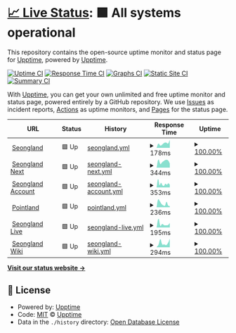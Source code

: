# [📈 Live Status](https://status.seongland.com): <!--live status--> **🟩 All systems operational**

This repository contains the open-source uptime monitor and status page for [Upptime](https://upptime.js.org), powered by [Upptime](https://github.com/upptime/upptime).

[![Uptime CI](https://github.com/koj-co/upptime/workflows/Uptime%20CI/badge.svg)](https://github.com/koj-co/upptime/actions?query=workflow%3A%22Uptime+CI%22)
[![Response Time CI](https://github.com/koj-co/upptime/workflows/Response%20Time%20CI/badge.svg)](https://github.com/koj-co/upptime/actions?query=workflow%3A%22Response+Time+CI%22)
[![Graphs CI](https://github.com/koj-co/upptime/workflows/Graphs%20CI/badge.svg)](https://github.com/koj-co/upptime/actions?query=workflow%3A%22Graphs+CI%22)
[![Static Site CI](https://github.com/koj-co/upptime/workflows/Static%20Site%20CI/badge.svg)](https://github.com/koj-co/upptime/actions?query=workflow%3A%22Static+Site+CI%22)
[![Summary CI](https://github.com/koj-co/upptime/workflows/Summary%20CI/badge.svg)](https://github.com/koj-co/upptime/actions?query=workflow%3A%22Summary+CI%22)

With [Upptime](https://upptime.js.org), you can get your own unlimited and free uptime monitor and status page, powered entirely by a GitHub repository. We use [Issues](https://github.com/upptime/upptime/issues) as incident reports, [Actions](https://github.com/upptime/upptime/actions) as uptime monitors, and [Pages](https://status.seongland.com) for the status page.

<!--start: status pages-->
<!-- This summary is generated by Upptime (https://github.com/upptime/upptime) -->
<!-- Do not edit this manually, your changes will be overwritten -->
<!-- prettier-ignore -->
| URL | Status | History | Response Time | Uptime |
| --- | ------ | ------- | ------------- | ------ |
| <img alt="" src="https://favicons.githubusercontent.com/www.seongland.com" height="13"> [Seongland](https://www.seongland.com) | 🟩 Up | [seongland.yml](https://github.com/seongland/statusland/commits/HEAD/history/seongland.yml) | <details><summary><img alt="Response time graph" src="./graphs/seongland/response-time-week.png" height="20"> 178ms</summary><br><a href="https://status.seongland.com/history/seongland"><img alt="Response time 277" src="https://img.shields.io/endpoint?url=https%3A%2F%2Fraw.githubusercontent.com%2Fseongland%2Fstatusland%2FHEAD%2Fapi%2Fseongland%2Fresponse-time.json"></a><br><a href="https://status.seongland.com/history/seongland"><img alt="24-hour response time 307" src="https://img.shields.io/endpoint?url=https%3A%2F%2Fraw.githubusercontent.com%2Fseongland%2Fstatusland%2FHEAD%2Fapi%2Fseongland%2Fresponse-time-day.json"></a><br><a href="https://status.seongland.com/history/seongland"><img alt="7-day response time 178" src="https://img.shields.io/endpoint?url=https%3A%2F%2Fraw.githubusercontent.com%2Fseongland%2Fstatusland%2FHEAD%2Fapi%2Fseongland%2Fresponse-time-week.json"></a><br><a href="https://status.seongland.com/history/seongland"><img alt="30-day response time 201" src="https://img.shields.io/endpoint?url=https%3A%2F%2Fraw.githubusercontent.com%2Fseongland%2Fstatusland%2FHEAD%2Fapi%2Fseongland%2Fresponse-time-month.json"></a><br><a href="https://status.seongland.com/history/seongland"><img alt="1-year response time 277" src="https://img.shields.io/endpoint?url=https%3A%2F%2Fraw.githubusercontent.com%2Fseongland%2Fstatusland%2FHEAD%2Fapi%2Fseongland%2Fresponse-time-year.json"></a></details> | <details><summary><a href="https://status.seongland.com/history/seongland">100.00%</a></summary><a href="https://status.seongland.com/history/seongland"><img alt="All-time uptime 99.94%" src="https://img.shields.io/endpoint?url=https%3A%2F%2Fraw.githubusercontent.com%2Fseongland%2Fstatusland%2FHEAD%2Fapi%2Fseongland%2Fuptime.json"></a><br><a href="https://status.seongland.com/history/seongland"><img alt="24-hour uptime 100.00%" src="https://img.shields.io/endpoint?url=https%3A%2F%2Fraw.githubusercontent.com%2Fseongland%2Fstatusland%2FHEAD%2Fapi%2Fseongland%2Fuptime-day.json"></a><br><a href="https://status.seongland.com/history/seongland"><img alt="7-day uptime 100.00%" src="https://img.shields.io/endpoint?url=https%3A%2F%2Fraw.githubusercontent.com%2Fseongland%2Fstatusland%2FHEAD%2Fapi%2Fseongland%2Fuptime-week.json"></a><br><a href="https://status.seongland.com/history/seongland"><img alt="30-day uptime 100.00%" src="https://img.shields.io/endpoint?url=https%3A%2F%2Fraw.githubusercontent.com%2Fseongland%2Fstatusland%2FHEAD%2Fapi%2Fseongland%2Fuptime-month.json"></a><br><a href="https://status.seongland.com/history/seongland"><img alt="1-year uptime 99.94%" src="https://img.shields.io/endpoint?url=https%3A%2F%2Fraw.githubusercontent.com%2Fseongland%2Fstatusland%2FHEAD%2Fapi%2Fseongland%2Fuptime-year.json"></a></details>
| <img alt="" src="https://favicons.githubusercontent.com/next.seongland.com" height="13"> [Seongland Next](https://next.seongland.com) | 🟩 Up | [seongland-next.yml](https://github.com/seongland/statusland/commits/HEAD/history/seongland-next.yml) | <details><summary><img alt="Response time graph" src="./graphs/seongland-next/response-time-week.png" height="20"> 344ms</summary><br><a href="https://status.seongland.com/history/seongland-next"><img alt="Response time 775" src="https://img.shields.io/endpoint?url=https%3A%2F%2Fraw.githubusercontent.com%2Fseongland%2Fstatusland%2FHEAD%2Fapi%2Fseongland-next%2Fresponse-time.json"></a><br><a href="https://status.seongland.com/history/seongland-next"><img alt="24-hour response time 227" src="https://img.shields.io/endpoint?url=https%3A%2F%2Fraw.githubusercontent.com%2Fseongland%2Fstatusland%2FHEAD%2Fapi%2Fseongland-next%2Fresponse-time-day.json"></a><br><a href="https://status.seongland.com/history/seongland-next"><img alt="7-day response time 344" src="https://img.shields.io/endpoint?url=https%3A%2F%2Fraw.githubusercontent.com%2Fseongland%2Fstatusland%2FHEAD%2Fapi%2Fseongland-next%2Fresponse-time-week.json"></a><br><a href="https://status.seongland.com/history/seongland-next"><img alt="30-day response time 349" src="https://img.shields.io/endpoint?url=https%3A%2F%2Fraw.githubusercontent.com%2Fseongland%2Fstatusland%2FHEAD%2Fapi%2Fseongland-next%2Fresponse-time-month.json"></a><br><a href="https://status.seongland.com/history/seongland-next"><img alt="1-year response time 775" src="https://img.shields.io/endpoint?url=https%3A%2F%2Fraw.githubusercontent.com%2Fseongland%2Fstatusland%2FHEAD%2Fapi%2Fseongland-next%2Fresponse-time-year.json"></a></details> | <details><summary><a href="https://status.seongland.com/history/seongland-next">100.00%</a></summary><a href="https://status.seongland.com/history/seongland-next"><img alt="All-time uptime 100.00%" src="https://img.shields.io/endpoint?url=https%3A%2F%2Fraw.githubusercontent.com%2Fseongland%2Fstatusland%2FHEAD%2Fapi%2Fseongland-next%2Fuptime.json"></a><br><a href="https://status.seongland.com/history/seongland-next"><img alt="24-hour uptime 100.00%" src="https://img.shields.io/endpoint?url=https%3A%2F%2Fraw.githubusercontent.com%2Fseongland%2Fstatusland%2FHEAD%2Fapi%2Fseongland-next%2Fuptime-day.json"></a><br><a href="https://status.seongland.com/history/seongland-next"><img alt="7-day uptime 100.00%" src="https://img.shields.io/endpoint?url=https%3A%2F%2Fraw.githubusercontent.com%2Fseongland%2Fstatusland%2FHEAD%2Fapi%2Fseongland-next%2Fuptime-week.json"></a><br><a href="https://status.seongland.com/history/seongland-next"><img alt="30-day uptime 100.00%" src="https://img.shields.io/endpoint?url=https%3A%2F%2Fraw.githubusercontent.com%2Fseongland%2Fstatusland%2FHEAD%2Fapi%2Fseongland-next%2Fuptime-month.json"></a><br><a href="https://status.seongland.com/history/seongland-next"><img alt="1-year uptime 100.00%" src="https://img.shields.io/endpoint?url=https%3A%2F%2Fraw.githubusercontent.com%2Fseongland%2Fstatusland%2FHEAD%2Fapi%2Fseongland-next%2Fuptime-year.json"></a></details>
| <img alt="" src="https://favicons.githubusercontent.com/account.seongland.com" height="13"> [Seongland Account](https://account.seongland.com) | 🟩 Up | [seongland-account.yml](https://github.com/seongland/statusland/commits/HEAD/history/seongland-account.yml) | <details><summary><img alt="Response time graph" src="./graphs/seongland-account/response-time-week.png" height="20"> 353ms</summary><br><a href="https://status.seongland.com/history/seongland-account"><img alt="Response time 553" src="https://img.shields.io/endpoint?url=https%3A%2F%2Fraw.githubusercontent.com%2Fseongland%2Fstatusland%2FHEAD%2Fapi%2Fseongland-account%2Fresponse-time.json"></a><br><a href="https://status.seongland.com/history/seongland-account"><img alt="24-hour response time 270" src="https://img.shields.io/endpoint?url=https%3A%2F%2Fraw.githubusercontent.com%2Fseongland%2Fstatusland%2FHEAD%2Fapi%2Fseongland-account%2Fresponse-time-day.json"></a><br><a href="https://status.seongland.com/history/seongland-account"><img alt="7-day response time 353" src="https://img.shields.io/endpoint?url=https%3A%2F%2Fraw.githubusercontent.com%2Fseongland%2Fstatusland%2FHEAD%2Fapi%2Fseongland-account%2Fresponse-time-week.json"></a><br><a href="https://status.seongland.com/history/seongland-account"><img alt="30-day response time 371" src="https://img.shields.io/endpoint?url=https%3A%2F%2Fraw.githubusercontent.com%2Fseongland%2Fstatusland%2FHEAD%2Fapi%2Fseongland-account%2Fresponse-time-month.json"></a><br><a href="https://status.seongland.com/history/seongland-account"><img alt="1-year response time 553" src="https://img.shields.io/endpoint?url=https%3A%2F%2Fraw.githubusercontent.com%2Fseongland%2Fstatusland%2FHEAD%2Fapi%2Fseongland-account%2Fresponse-time-year.json"></a></details> | <details><summary><a href="https://status.seongland.com/history/seongland-account">100.00%</a></summary><a href="https://status.seongland.com/history/seongland-account"><img alt="All-time uptime 100.00%" src="https://img.shields.io/endpoint?url=https%3A%2F%2Fraw.githubusercontent.com%2Fseongland%2Fstatusland%2FHEAD%2Fapi%2Fseongland-account%2Fuptime.json"></a><br><a href="https://status.seongland.com/history/seongland-account"><img alt="24-hour uptime 100.00%" src="https://img.shields.io/endpoint?url=https%3A%2F%2Fraw.githubusercontent.com%2Fseongland%2Fstatusland%2FHEAD%2Fapi%2Fseongland-account%2Fuptime-day.json"></a><br><a href="https://status.seongland.com/history/seongland-account"><img alt="7-day uptime 100.00%" src="https://img.shields.io/endpoint?url=https%3A%2F%2Fraw.githubusercontent.com%2Fseongland%2Fstatusland%2FHEAD%2Fapi%2Fseongland-account%2Fuptime-week.json"></a><br><a href="https://status.seongland.com/history/seongland-account"><img alt="30-day uptime 100.00%" src="https://img.shields.io/endpoint?url=https%3A%2F%2Fraw.githubusercontent.com%2Fseongland%2Fstatusland%2FHEAD%2Fapi%2Fseongland-account%2Fuptime-month.json"></a><br><a href="https://status.seongland.com/history/seongland-account"><img alt="1-year uptime 100.00%" src="https://img.shields.io/endpoint?url=https%3A%2F%2Fraw.githubusercontent.com%2Fseongland%2Fstatusland%2FHEAD%2Fapi%2Fseongland-account%2Fuptime-year.json"></a></details>
| <img alt="" src="https://favicons.githubusercontent.com/point.seongland.com" height="13"> [Pointland](https://point.seongland.com) | 🟩 Up | [pointland.yml](https://github.com/seongland/statusland/commits/HEAD/history/pointland.yml) | <details><summary><img alt="Response time graph" src="./graphs/pointland/response-time-week.png" height="20"> 236ms</summary><br><a href="https://status.seongland.com/history/pointland"><img alt="Response time 415" src="https://img.shields.io/endpoint?url=https%3A%2F%2Fraw.githubusercontent.com%2Fseongland%2Fstatusland%2FHEAD%2Fapi%2Fpointland%2Fresponse-time.json"></a><br><a href="https://status.seongland.com/history/pointland"><img alt="24-hour response time 73" src="https://img.shields.io/endpoint?url=https%3A%2F%2Fraw.githubusercontent.com%2Fseongland%2Fstatusland%2FHEAD%2Fapi%2Fpointland%2Fresponse-time-day.json"></a><br><a href="https://status.seongland.com/history/pointland"><img alt="7-day response time 236" src="https://img.shields.io/endpoint?url=https%3A%2F%2Fraw.githubusercontent.com%2Fseongland%2Fstatusland%2FHEAD%2Fapi%2Fpointland%2Fresponse-time-week.json"></a><br><a href="https://status.seongland.com/history/pointland"><img alt="30-day response time 209" src="https://img.shields.io/endpoint?url=https%3A%2F%2Fraw.githubusercontent.com%2Fseongland%2Fstatusland%2FHEAD%2Fapi%2Fpointland%2Fresponse-time-month.json"></a><br><a href="https://status.seongland.com/history/pointland"><img alt="1-year response time 415" src="https://img.shields.io/endpoint?url=https%3A%2F%2Fraw.githubusercontent.com%2Fseongland%2Fstatusland%2FHEAD%2Fapi%2Fpointland%2Fresponse-time-year.json"></a></details> | <details><summary><a href="https://status.seongland.com/history/pointland">100.00%</a></summary><a href="https://status.seongland.com/history/pointland"><img alt="All-time uptime 99.75%" src="https://img.shields.io/endpoint?url=https%3A%2F%2Fraw.githubusercontent.com%2Fseongland%2Fstatusland%2FHEAD%2Fapi%2Fpointland%2Fuptime.json"></a><br><a href="https://status.seongland.com/history/pointland"><img alt="24-hour uptime 100.00%" src="https://img.shields.io/endpoint?url=https%3A%2F%2Fraw.githubusercontent.com%2Fseongland%2Fstatusland%2FHEAD%2Fapi%2Fpointland%2Fuptime-day.json"></a><br><a href="https://status.seongland.com/history/pointland"><img alt="7-day uptime 100.00%" src="https://img.shields.io/endpoint?url=https%3A%2F%2Fraw.githubusercontent.com%2Fseongland%2Fstatusland%2FHEAD%2Fapi%2Fpointland%2Fuptime-week.json"></a><br><a href="https://status.seongland.com/history/pointland"><img alt="30-day uptime 100.00%" src="https://img.shields.io/endpoint?url=https%3A%2F%2Fraw.githubusercontent.com%2Fseongland%2Fstatusland%2FHEAD%2Fapi%2Fpointland%2Fuptime-month.json"></a><br><a href="https://status.seongland.com/history/pointland"><img alt="1-year uptime 99.75%" src="https://img.shields.io/endpoint?url=https%3A%2F%2Fraw.githubusercontent.com%2Fseongland%2Fstatusland%2FHEAD%2Fapi%2Fpointland%2Fuptime-year.json"></a></details>
| <img alt="" src="https://favicons.githubusercontent.com/live.seongland.com" height="13"> [Seongland Live](https://live.seongland.com) | 🟩 Up | [seongland-live.yml](https://github.com/seongland/statusland/commits/HEAD/history/seongland-live.yml) | <details><summary><img alt="Response time graph" src="./graphs/seongland-live/response-time-week.png" height="20"> 195ms</summary><br><a href="https://status.seongland.com/history/seongland-live"><img alt="Response time 362" src="https://img.shields.io/endpoint?url=https%3A%2F%2Fraw.githubusercontent.com%2Fseongland%2Fstatusland%2FHEAD%2Fapi%2Fseongland-live%2Fresponse-time.json"></a><br><a href="https://status.seongland.com/history/seongland-live"><img alt="24-hour response time 245" src="https://img.shields.io/endpoint?url=https%3A%2F%2Fraw.githubusercontent.com%2Fseongland%2Fstatusland%2FHEAD%2Fapi%2Fseongland-live%2Fresponse-time-day.json"></a><br><a href="https://status.seongland.com/history/seongland-live"><img alt="7-day response time 195" src="https://img.shields.io/endpoint?url=https%3A%2F%2Fraw.githubusercontent.com%2Fseongland%2Fstatusland%2FHEAD%2Fapi%2Fseongland-live%2Fresponse-time-week.json"></a><br><a href="https://status.seongland.com/history/seongland-live"><img alt="30-day response time 167" src="https://img.shields.io/endpoint?url=https%3A%2F%2Fraw.githubusercontent.com%2Fseongland%2Fstatusland%2FHEAD%2Fapi%2Fseongland-live%2Fresponse-time-month.json"></a><br><a href="https://status.seongland.com/history/seongland-live"><img alt="1-year response time 362" src="https://img.shields.io/endpoint?url=https%3A%2F%2Fraw.githubusercontent.com%2Fseongland%2Fstatusland%2FHEAD%2Fapi%2Fseongland-live%2Fresponse-time-year.json"></a></details> | <details><summary><a href="https://status.seongland.com/history/seongland-live">100.00%</a></summary><a href="https://status.seongland.com/history/seongland-live"><img alt="All-time uptime 100.00%" src="https://img.shields.io/endpoint?url=https%3A%2F%2Fraw.githubusercontent.com%2Fseongland%2Fstatusland%2FHEAD%2Fapi%2Fseongland-live%2Fuptime.json"></a><br><a href="https://status.seongland.com/history/seongland-live"><img alt="24-hour uptime 100.00%" src="https://img.shields.io/endpoint?url=https%3A%2F%2Fraw.githubusercontent.com%2Fseongland%2Fstatusland%2FHEAD%2Fapi%2Fseongland-live%2Fuptime-day.json"></a><br><a href="https://status.seongland.com/history/seongland-live"><img alt="7-day uptime 100.00%" src="https://img.shields.io/endpoint?url=https%3A%2F%2Fraw.githubusercontent.com%2Fseongland%2Fstatusland%2FHEAD%2Fapi%2Fseongland-live%2Fuptime-week.json"></a><br><a href="https://status.seongland.com/history/seongland-live"><img alt="30-day uptime 100.00%" src="https://img.shields.io/endpoint?url=https%3A%2F%2Fraw.githubusercontent.com%2Fseongland%2Fstatusland%2FHEAD%2Fapi%2Fseongland-live%2Fuptime-month.json"></a><br><a href="https://status.seongland.com/history/seongland-live"><img alt="1-year uptime 100.00%" src="https://img.shields.io/endpoint?url=https%3A%2F%2Fraw.githubusercontent.com%2Fseongland%2Fstatusland%2FHEAD%2Fapi%2Fseongland-live%2Fuptime-year.json"></a></details>
| <img alt="" src="https://favicons.githubusercontent.com/doc.seongland.com" height="13"> [Seongland Wiki](https://doc.seongland.com) | 🟩 Up | [seongland-wiki.yml](https://github.com/seongland/statusland/commits/HEAD/history/seongland-wiki.yml) | <details><summary><img alt="Response time graph" src="./graphs/seongland-wiki/response-time-week.png" height="20"> 294ms</summary><br><a href="https://status.seongland.com/history/seongland-wiki"><img alt="Response time 357" src="https://img.shields.io/endpoint?url=https%3A%2F%2Fraw.githubusercontent.com%2Fseongland%2Fstatusland%2FHEAD%2Fapi%2Fseongland-wiki%2Fresponse-time.json"></a><br><a href="https://status.seongland.com/history/seongland-wiki"><img alt="24-hour response time 568" src="https://img.shields.io/endpoint?url=https%3A%2F%2Fraw.githubusercontent.com%2Fseongland%2Fstatusland%2FHEAD%2Fapi%2Fseongland-wiki%2Fresponse-time-day.json"></a><br><a href="https://status.seongland.com/history/seongland-wiki"><img alt="7-day response time 294" src="https://img.shields.io/endpoint?url=https%3A%2F%2Fraw.githubusercontent.com%2Fseongland%2Fstatusland%2FHEAD%2Fapi%2Fseongland-wiki%2Fresponse-time-week.json"></a><br><a href="https://status.seongland.com/history/seongland-wiki"><img alt="30-day response time 292" src="https://img.shields.io/endpoint?url=https%3A%2F%2Fraw.githubusercontent.com%2Fseongland%2Fstatusland%2FHEAD%2Fapi%2Fseongland-wiki%2Fresponse-time-month.json"></a><br><a href="https://status.seongland.com/history/seongland-wiki"><img alt="1-year response time 357" src="https://img.shields.io/endpoint?url=https%3A%2F%2Fraw.githubusercontent.com%2Fseongland%2Fstatusland%2FHEAD%2Fapi%2Fseongland-wiki%2Fresponse-time-year.json"></a></details> | <details><summary><a href="https://status.seongland.com/history/seongland-wiki">100.00%</a></summary><a href="https://status.seongland.com/history/seongland-wiki"><img alt="All-time uptime 99.91%" src="https://img.shields.io/endpoint?url=https%3A%2F%2Fraw.githubusercontent.com%2Fseongland%2Fstatusland%2FHEAD%2Fapi%2Fseongland-wiki%2Fuptime.json"></a><br><a href="https://status.seongland.com/history/seongland-wiki"><img alt="24-hour uptime 100.00%" src="https://img.shields.io/endpoint?url=https%3A%2F%2Fraw.githubusercontent.com%2Fseongland%2Fstatusland%2FHEAD%2Fapi%2Fseongland-wiki%2Fuptime-day.json"></a><br><a href="https://status.seongland.com/history/seongland-wiki"><img alt="7-day uptime 100.00%" src="https://img.shields.io/endpoint?url=https%3A%2F%2Fraw.githubusercontent.com%2Fseongland%2Fstatusland%2FHEAD%2Fapi%2Fseongland-wiki%2Fuptime-week.json"></a><br><a href="https://status.seongland.com/history/seongland-wiki"><img alt="30-day uptime 100.00%" src="https://img.shields.io/endpoint?url=https%3A%2F%2Fraw.githubusercontent.com%2Fseongland%2Fstatusland%2FHEAD%2Fapi%2Fseongland-wiki%2Fuptime-month.json"></a><br><a href="https://status.seongland.com/history/seongland-wiki"><img alt="1-year uptime 99.91%" src="https://img.shields.io/endpoint?url=https%3A%2F%2Fraw.githubusercontent.com%2Fseongland%2Fstatusland%2FHEAD%2Fapi%2Fseongland-wiki%2Fuptime-year.json"></a></details>

<!--end: status pages-->

[**Visit our status website →**](https://status.seongland.com)

## 📄 License

- Powered by: [Upptime](https://github.com/upptime/upptime)
- Code: [MIT](./LICENSE) © [Upptime](https://upptime.js.org)
- Data in the `./history` directory: [Open Database License](https://opendatacommons.org/licenses/odbl/1-0/)
